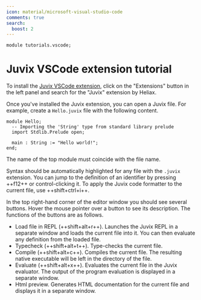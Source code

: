 ```yaml
---
icon: material/microsoft-visual-studio-code
comments: true
search:
  boost: 2
---
```


```juvix hide
module tutorials.vscode;
```

# Juvix VSCode extension tutorial

To install the [Juvix VSCode extension][vscode-marketplace], click on the
"Extensions" button in the left panel and search for the "Juvix" extension by
Heliax.

Once you've installed the Juvix extension, you can open a Juvix file. For
example, create a `Hello.juvix` file with the following content.

```juvix
module Hello;
  -- Importing the 'String' type from standard library prelude
  import Stdlib.Prelude open;

  main : String := "Hello world!";
end;
```

The name of the top module must coincide with the file name.

Syntax should be automatically highlighted for any file with the `.juvix` extension.
You can jump to the definition of an identifier by pressing ++f12++ or
control-clicking it. To apply the Juvix code formatter to the current file, use
++shift+ctrl+i++.

In the top right-hand corner of the editor window you should see several
buttons. Hover the mouse pointer over a button to see its description. The
functions of the buttons are as follows.

- Load file in REPL (++shift+alt+r++). Launches the Juvix REPL in a separate
  window and loads the current file into it. You can then evaluate any
  definition from the loaded file.
- Typecheck (++shift+alt+t++). Type-checks the current file.
- Compile (++shift+alt+c++). Compiles the current file. The resulting native
  executable will be left in the directory of the file.
- Evaluate (++shift+alt+x++). Evaluates the current file in the Juvix
  evaluator. The output of the program evaluation is displayed in a separate
  window.
- Html preview. Generates HTML documentation for the current file and displays
  it in a separate window.

[vscode-marketplace]:
    https://marketplace.visualstudio.com/items?itemName=heliax.juvix-mode
